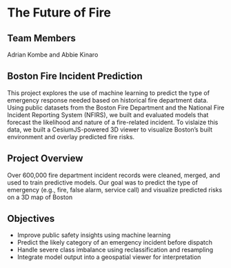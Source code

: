 # The Future of Fire

## Team Members
Adrian Kombe and Abbie Kinaro

## Boston Fire Incident Prediction
This project explores the use of machine learning to predict the type of emergency response needed based on historical fire department data. Using public datasets from the Boston Fire Department and the National Fire Incident Reporting System (NFIRS), we built and evaluated models that forecast the likelihood and nature of a fire-related incident. To vislaize this data, we built a CesiumJS-powered 3D viewer to visualize Boston’s built environment and overlay predicted fire risks.


## Project Overview
Over 600,000 fire department incident records were cleaned, merged, and used to train predictive models. Our goal was to predict the type of emergency (e.g., fire, false alarm, service call) and visualize predicted risks on a 3D map of Boston
  
## Objectives
- Improve public safety insights using machine learning
- Predict the likely category of an emergency incident before dispatch
- Handle severe class imbalance using reclassification and resampling
- Integrate model output into a geospatial viewer for interpretation

